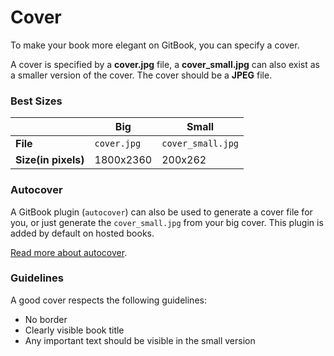 # Cover

To make your book more elegant on GitBook, you can specify a cover.

A cover is specified by a **cover.jpg** file, a **cover_small.jpg** can also exist as a smaller version of the cover. The cover should be a **JPEG** file.

### Best Sizes

|  | Big | Small |
| -- | -- | -- |
| **File** | `cover.jpg` | `cover_small.jpg` |
| **Size(in pixels)** | 1800x2360 | 200x262 |


### Autocover

A GitBook plugin (`autocover`) can also be used to generate a cover file for you, or just generate the `cover_small.jpg` from your big cover. This plugin is added by default on hosted books.

[Read more about autocover](https://github.com/GitbookIO/plugin-autocover).

### Guidelines

A good cover respects the following guidelines:

* No border
* Clearly visible book title
* Any important text should be visible in the small version
